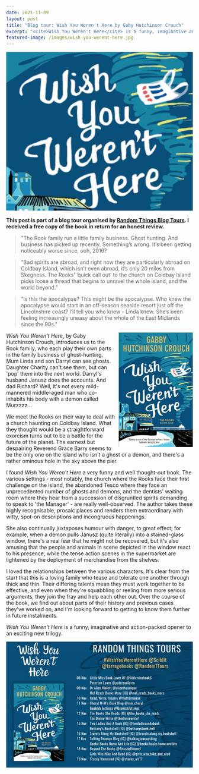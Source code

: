 ```yaml
---
date: 2021-11-09
layout: post
title: "Blog tour: Wish You Weren't Here by Gaby Hutchinson Crouch"
excerpt: "<cite>Wish You Weren't Here</cite> is a funny, imaginative and action-packed opener to an exciting new trilogy."
featured-image: /images/wish-you-werent-here.jpg
---
```


![Wish You Weren't Here](/images/wish-you-werent-here.jpg)

**This post is part of a blog tour organised by [Random Things Blog Tours](http://randomthingsthroughmyletterbox.blogspot.com/p/services-to-publishers-authors-blog.html). I received a free copy of the book in return for an honest review.**

> "The Rook family run a little family business. Ghost hunting. And business has picked up recently. Something’s wrong. It’s been getting noticeably worse since, ooh, 2016?

> "Bad spirits are abroad, and right now they are particularly abroad on Coldbay Island,
which isn’t even abroad, it’s only 20 miles from Skegness. The Rooks’ ‘quick call out’ to
the church on Coldbay Island picks loose a thread that begins to unravel the whole
island, and the world beyond."

> "Is this the apocalypse? This might be the apocalypse. Who knew the apocalypse would
start in an off-season seaside resort just off the Lincolnshire coast? I’ll tell you who
knew - Linda knew. She’s been feeling increasingly uneasy about the whole of the East
Midlands since the 90s."

<img src="/images/wish-you-werent-here-200.jpg" alt="Wish You Weren't Here" style="float: right; margin-bottom: 10px; margin-left: 10px;">

<cite>Wish You Weren't Here</cite>, by Gaby Hutchinson Crouch, introduces us to the Rook family, who each play their own parts in the family business of ghost-hunting. Mum Linda and son Darryl can see ghosts. Daughter Charity can't see them, but can 'pop' them into the next world. Darryl's husband Janusz does the accounts. And dad Richard? Well, it's not every mild-mannered middle-aged man who co-inhabits his body with a demon called Murzzzz...

We meet the Rooks on their way to deal with a church haunting on Coldbay Island. What they thought would be a straightforward exorcism turns out to be a battle for the future of the planet. The earnest but despairing Reverend Grace Barry seems to be the only one on the island who isn't a ghost or a demon, and there's a rather ominous hole in the sky above the pier.

I found <cite>Wish You Weren't Here</cite> a very funny and well thought-out book. The various settings - most notably, the church where the Rooks face their first challenge on the island, the abandoned Tesco where they face an unprecedented number of ghosts and demons, and the dentists' waiting room where they hear from a succession of disgruntled spirits demanding to speak to 'the Manager' - are really well-observed. The author takes these highly recognisable, prosaic places and renders them extraordinary with witty, spot-on descriptions and incongruous happenings.

She also continually juxtaposes humour with danger, to great effect; for example, when a demon pulls Janusz (quite literally) into a stained-glass window, there's a real fear that he might not be recovered, but it's also amusing that the people and animals in scene depicted in the window react to his presence, while the tense action scenes in the supermarket are lightened by the deployment of merchandise from the shelves.

I loved the relationships between the various characters. It's clear from the start that this is a loving family who tease and tolerate one another through thick and thin. Their differing talents mean they must work together to be effective, and even when they're squabbling or reeling from more serious arguments, they join the fray and help each other out. Over the course of the book, we find out about parts of their history and previous cases they've worked on, and I'm looking forward to getting to know them further in future instalments.

<cite>Wish You Weren't Here</cite> is a funny, imaginative and action-packed opener to an exciting new trilogy.

![Wish You Weren't Here blog tour banner](/images/wish-you-werent-here-banner.jpg)
